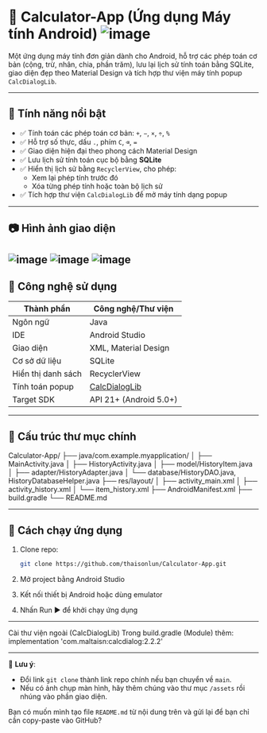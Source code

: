 # 📱 Calculator-App (Ứng dụng Máy tính Android) ![image](https://github.com/user-attachments/assets/bb057515-b5e3-46a0-a943-29d20303b5cf)


Một ứng dụng máy tính đơn giản dành cho Android, hỗ trợ các phép toán cơ bản (cộng, trừ, nhân, chia, phần trăm), lưu lại lịch sử tính toán bằng SQLite, giao diện đẹp theo Material Design và tích hợp thư viện máy tính popup `CalcDialogLib`.

---

## 🧠 Tính năng nổi bật

- ✅ Tính toán các phép toán cơ bản: `+`, `−`, `×`, `÷`, `%`
- ✅ Hỗ trợ số thực, dấu `.`, phím `C`, `⌫`, `=`
- ✅ Giao diện hiện đại theo phong cách Material Design
- ✅ Lưu lịch sử tính toán cục bộ bằng **SQLite**
- ✅ Hiển thị lịch sử bằng `RecyclerView`, cho phép:
  - Xem lại phép tính trước đó
  - Xóa từng phép tính hoặc toàn bộ lịch sử
- ✅ Tích hợp thư viện `CalcDialogLib` để mở máy tính dạng popup

---

## 📷 Hình ảnh giao diện
![image](https://github.com/user-attachments/assets/e029c15f-872d-422d-a7c5-a65e1425af1a)
![image](https://github.com/user-attachments/assets/665971cd-f038-4e7c-9c8a-8a3db0d6d3ff)
![image](https://github.com/user-attachments/assets/a53b931f-b336-4b9e-9231-2c6aede94513)
---

## 🔧 Công nghệ sử dụng

| Thành phần       | Công nghệ/Thư viện |
|------------------|--------------------|
| Ngôn ngữ         | Java               |
| IDE              | Android Studio     |
| Giao diện        | XML, Material Design |
| Cơ sở dữ liệu    | SQLite             |
| Hiển thị danh sách | RecyclerView      |
| Tính toán popup  | [CalcDialogLib](https://github.com/maltaisn/calcdialoglib) |
| Target SDK       | API 21+ (Android 5.0+) |

---

## 📂 Cấu trúc thư mục chính

Calculator-App/
├── java/com.example.myapplication/
│ ├── MainActivity.java
│ ├── HistoryActivity.java
│ ├── model/HistoryItem.java
│ ├── adapter/HistoryAdapter.java
│ └── database/HistoryDAO.java, HistoryDatabaseHelper.java
├── res/layout/
│ ├── activity_main.xml
│ ├── activity_history.xml
│ └── item_history.xml
├── AndroidManifest.xml
├── build.gradle
└── README.md

---------------------------------------------------------------------------------------------------------------------------------------------------------------------------------------------------------------------------------

## 🚀 Cách chạy ứng dụng

1. Clone repo:
   ```bash
   git clone https://github.com/thaisonlun/Calculator-App.git
2. Mở project bằng Android Studio

3. Kết nối thiết bị Android hoặc dùng emulator

4. Nhấn Run ▶ để khởi chạy ứng dụng
---------------------------------------------------------------------------------------------------------------------------------------------------------------------------------------------------------------------------------
Cài thư viện ngoài (CalcDialogLib)
Trong build.gradle (Module) thêm:
implementation 'com.maltaisn:calcdialog:2.2.2'

-------------------------------------------------------------------------------------------------------------------------------------------------------------------------------------------------------------------------------------------

📌 **Lưu ý**:
- Đổi link `git clone` thành link repo chính nếu bạn chuyển về `main`.
- Nếu có ảnh chụp màn hình, hãy thêm chúng vào thư mục `/assets` rồi nhúng vào phần giao diện.

Bạn có muốn mình tạo file `README.md` từ nội dung trên và gửi lại để bạn chỉ cần copy-paste vào GitHub?


